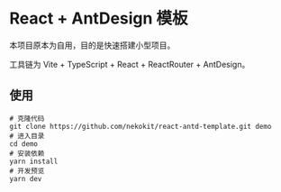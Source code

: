 # React + AntDesign 模板

本项目原本为自用，目的是快速搭建小型项目。

工具链为 Vite + TypeScript + React + ReactRouter + AntDesign。

## 使用

```shell
# 克隆代码
git clone https://github.com/nekokit/react-antd-template.git demo
# 进入目录
cd demo
# 安装依赖
yarn install
# 开发预览
yarn dev
```
